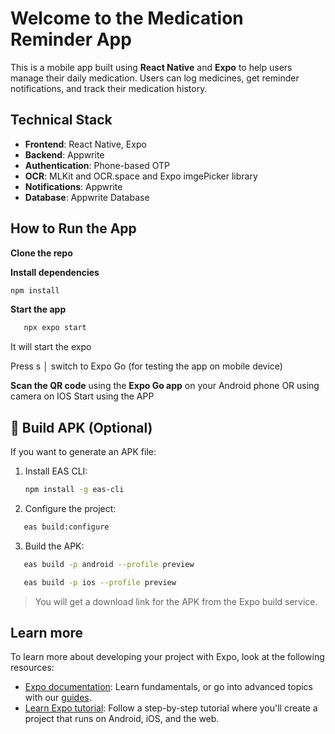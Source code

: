 # Welcome to the Medication Reminder App 
This is a mobile app built using **React Native** and **Expo** to help users manage their daily medication. Users can log medicines, get reminder notifications, and track their medication history.
## Technical Stack

- **Frontend**: React Native, Expo
- **Backend**: Appwrite
- **Authentication**: Phone-based OTP
- **OCR**: MLKit and OCR.space and Expo imgePicker library
- **Notifications**: Appwrite
- **Database**: Appwrite Database

## How to Run the App

**Clone the repo**

**Install dependencies** 

   ```bash
   npm install
   ```
**Start the app**
```bash
   npx expo start
   ```
It will start the expo 

Press s │ switch to Expo Go (for testing the app on mobile device)

**Scan the QR code** using the **Expo Go app** on your Android phone OR using camera on IOS
Start using the APP

## 📱 Build APK (Optional)

If you want to generate an APK file:

1. Install EAS CLI:

   ```bash
   npm install -g eas-cli
   ```
   
2. Configure the project:
```bash
   eas build:configure
   ```
3. Build the APK:
```bash
   eas build -p android --profile preview
   ```
```bash
   eas build -p ios --profile preview
   ```
> You will get a download link for the APK from the Expo build service.
 


## Learn more

To learn more about developing your project with Expo, look at the following resources:

- [Expo documentation](https://docs.expo.dev/): Learn fundamentals, or go into advanced topics with our [guides](https://docs.expo.dev/guides).
- [Learn Expo tutorial](https://docs.expo.dev/tutorial/introduction/): Follow a step-by-step tutorial where you'll create a project that runs on Android, iOS, and the web.


